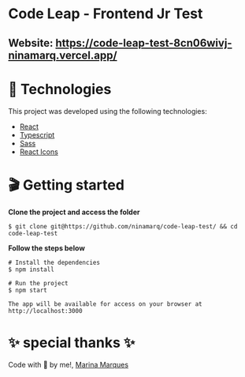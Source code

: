 # Code Leap - Frontend Jr Test
## Website: https://code-leap-test-8cn06wivj-ninamarq.vercel.app/

# 📁 Technologies #
This project was developed using the following technologies:

* [React](https://reactjs.org/)
* [Typescript](https://www.typescriptlang.org/)
* [Sass](https://sass-lang.com/)
* [React Icons](https://react-icons.github.io/react-icons/)

# 🎬 Getting started #
**Clone the project and access the folder**
~~~
$ git clone git@https://github.com/ninamarq/code-leap-test/ && cd code-leap-test
~~~
**Follow the steps below**
~~~
# Install the dependencies
$ npm install
~~~

~~~
# Run the project
$ npm start
~~~

~~~
The app will be available for access on your browser at http://localhost:3000
~~~
# ✨ special thanks ✨ #
Code with 💙 by me!, [Marina Marques](https://www.linkedin.com/in/marina-marqueso/)
